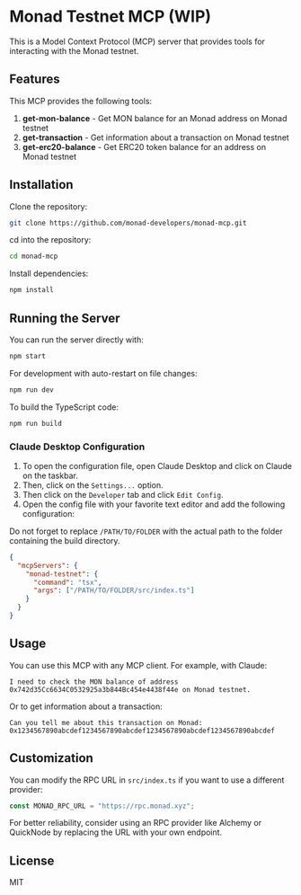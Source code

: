 # Monad Testnet MCP (WIP)

This is a Model Context Protocol (MCP) server that provides tools for interacting with the Monad testnet.

## Features

This MCP provides the following tools:

1. **get-mon-balance** - Get MON balance for an Monad address on Monad testnet
2. **get-transaction** - Get information about a transaction on Monad testnet
3. **get-erc20-balance** - Get ERC20 token balance for an address on Monad testnet

## Installation

Clone the repository:

```bash
git clone https://github.com/monad-developers/monad-mcp.git
```

cd into the repository:

```bash
cd monad-mcp
```

Install dependencies:

```bash
npm install
```

## Running the Server

You can run the server directly with:

```bash
npm start
```

For development with auto-restart on file changes:

```bash
npm run dev
```

To build the TypeScript code:

```bash
npm run build
```

### Claude Desktop Configuration

1. To open the configuration file, open Claude Desktop and click on Claude on the taskbar.
2. Then, click on the `Settings...` option.
3. Then click on the `Developer` tab and click `Edit Config`.
4. Open the config file with your favorite text editor and add the following configuration:

Do not forget to replace `/PATH/TO/FOLDER` with the actual path to the folder containing the build directory.

```json
{
  "mcpServers": {
    "monad-testnet": {
      "command": "tsx",
      "args": ["/PATH/TO/FOLDER/src/index.ts"]
    }
  }
}
```

## Usage

You can use this MCP with any MCP client. For example, with Claude:

```
I need to check the MON balance of address 0x742d35Cc6634C0532925a3b844Bc454e4438f44e on Monad testnet.
```

Or to get information about a transaction:

```
Can you tell me about this transaction on Monad: 0x1234567890abcdef1234567890abcdef1234567890abcdef1234567890abcdef
```

## Customization

You can modify the RPC URL in `src/index.ts` if you want to use a different provider:

```typescript
const MONAD_RPC_URL = "https://rpc.monad.xyz";
```

For better reliability, consider using an RPC provider like Alchemy or QuickNode by replacing the URL with your own endpoint.

## License

MIT
